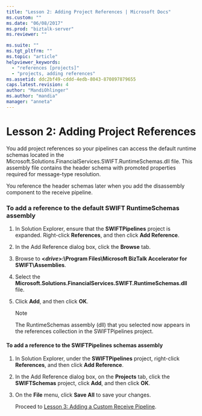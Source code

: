 ```yaml
---
title: "Lesson 2: Adding Project References | Microsoft Docs"
ms.custom: ""
ms.date: "06/08/2017"
ms.prod: "biztalk-server"
ms.reviewer: ""

ms.suite: ""
ms.tgt_pltfrm: ""
ms.topic: "article"
helpviewer_keywords: 
  - "references [projects]"
  - "projects, adding references"
ms.assetid: ddc2bf49-cddd-4edb-8043-870897879655
caps.latest.revision: 4
author: "MandiOhlinger"
ms.author: "mandia"
manager: "anneta"
---
```

# Lesson 2: Adding Project References
You add project references so your pipelines can access the default runtime schemas located in the Microsoft.Solutions.FinancialServices.SWIFT.RuntimeSchemas.dll file. This assembly file contains the header schema with promoted properties required for message-type resolution.  
  
 You reference the header schemas later when you add the disassembly component to the receive pipeline.  
  
### To add a reference to the default SWIFT RuntimeSchemas assembly  
  
1.  In Solution Explorer, ensure that the **SWIFTPipelines** project is expanded. Right-click **References**, and then click **Add Reference**.  
  
2.  In the Add Reference dialog box, click the **Browse** tab.  
  
3.  Browse to **\<*drive*\>:\Program Files\Microsoft BizTalk Accelerator for SWIFT\Assemblies**.  
  
4.  Select the **Microsoft.Solutions.FinancialServices.SWIFT.RuntimeSchemas.dll** file.  
  
5.  Click **Add**, and then click **OK**.  
  
    > [!NOTE]
    >  The RuntimeSchemas assembly (dll) that you selected now appears in the references collection in the SWIFTPipelines project.  
  
#### To add a reference to the SWIFTPipelines schemas assembly  
  
1. In Solution Explorer, under the **SWIFTPipelines** project, right-click **References**, and then click **Add Reference**.  
  
2. In the Add Reference dialog box, on the **Projects** tab, click the **SWIFTSchemas** project, click **Add**, and then click **OK**.  
  
3. On the **File** menu, click **Save All** to save your changes.  
  
   Proceed to [Lesson 3: Adding a Custom Receive Pipeline](../../adapters-and-accelerators/accelerator-swift/lesson-3-adding-a-custom-receive-pipeline.md).